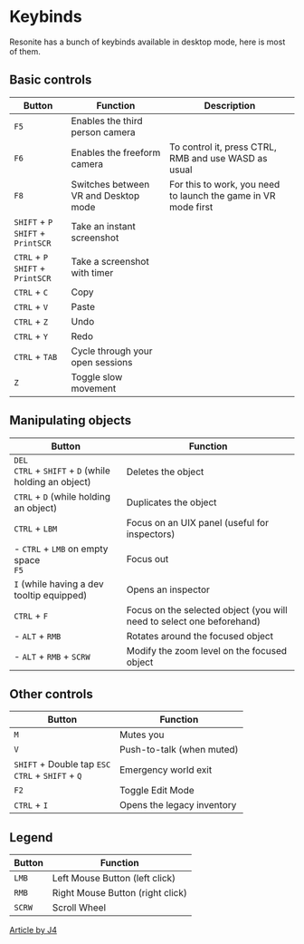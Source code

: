 # Keybinds

Resonite has a bunch of keybinds available in desktop mode, here is most of them.

## Basic controls

| Button                                   | Function                             | Description                                                    |
| ---------------------------------------- | ------------------------------------ | -------------------------------------------------------------- |
| `F5`                                     | Enables the third person camera      |
| `F6`                                     | Enables the freeform camera          | To control it, press CTRL, RMB and use WASD as usual           |
| `F8`                                     | Switches between VR and Desktop mode | For this to work, you need to launch the game in VR mode first |
| `SHIFT` + `P` </br> `SHIFT` + `PrintSCR` | Take an instant screenshot           |
| `CTRL` + `P` </br> `SHIFT` + `PrintSCR`  | Take a screenshot with timer         |
| `CTRL` + `C`                             | Copy                                 |
| `CTRL` + `V`                             | Paste                                |
| `CTRL` + `Z`                             | Undo                                 |
| `CTRL` + `Y`                             | Redo                                 |
| `CTRL` + `TAB`                           | Cycle through your open sessions     |
| `Z`                                      | Toggle slow movement                 |

## Manipulating objects

| Button                                                       | Function                                                              |
| ------------------------------------------------------------ | --------------------------------------------------------------------- |
| `DEL` </br> `CTRL` + `SHIFT` + `D` (while holding an object) | Deletes the object                                                    |
| `CTRL` + `D` (while holding an object)                       | Duplicates the object                                                 |
| `CTRL` + `LBM`                                               | Focus on an UIX panel (useful for inspectors)                         |
| - `CTRL` + `LMB` on empty space </br> `F5`                   | Focus out                                                             |
| `I` (while having a dev tooltip equipped)                    | Opens an inspector                                                    |
| `CTRL` + `F`                                                 | Focus on the selected object (you will need to select one beforehand) |
| - `ALT` + `RMB`                                              | Rotates around the focused object                                     |
| - `ALT` + `RMB` + `SCRW`                                     | Modify the zoom level on the focused object                           |

## Other controls

| Button                                                  | Function                   |
| ------------------------------------------------------- | -------------------------- |
| `M`                                                     | Mutes you                  |
| `V`                                                     | Push-to-talk (when muted)  |
| `SHIFT` + Double tap `ESC` </br> `CTRL` + `SHIFT` + `Q` | Emergency world exit       |
| `F2`                                                    | Toggle Edit Mode           |
| `CTRL` + `I`                                            | Opens the legacy inventory |

## Legend

| Button | Function                         |
| ------ | -------------------------------- |
| `LMB`  | Left Mouse Button (left click)   |
| `RMB`  | Right Mouse Button (right click) |
| `SCRW` | Scroll Wheel                     |

[Article by J4](../_template/usageTerms/J4Credit.md ':include')
